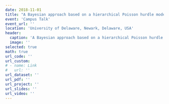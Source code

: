 ```yaml
---
date: 2018-11-01
title: "A Bayesian approach based on a hierarchical Poisson hurdle model for differential abundance analysis of microbiome data"
event: 'Campus Talk'
event_url: ''
location: 'University of Delaware, Newark, Delaware, USA'
header:
  caption: 'A Bayesian approach based on a hierarchical Poisson hurdle model for differential abundance analysis of microbiome data'
  image: ''
selected: true
math: true
url_code: ''
url_custom: 
# - name: Link
#   url: ''
url_dataset: ''
url_pdf: ''
url_project: ''
url_slides: ''
url_video: ''
---
```

